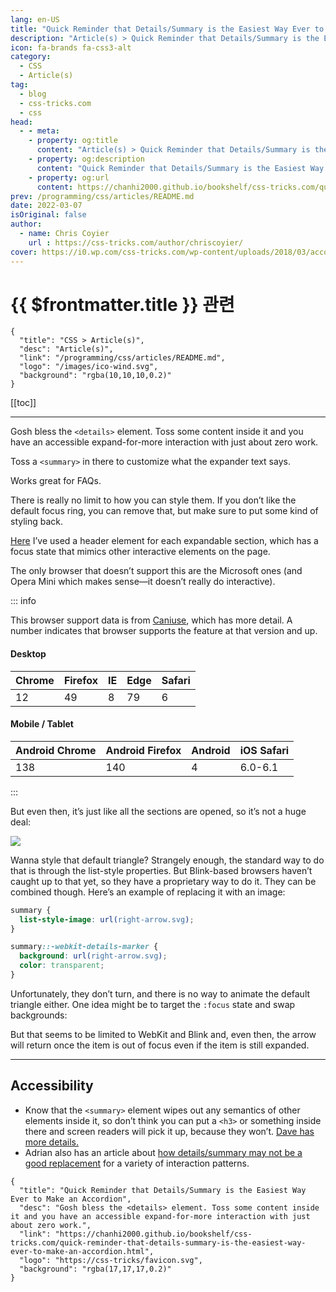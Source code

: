 ```yaml
---
lang: en-US
title: "Quick Reminder that Details/Summary is the Easiest Way Ever to Make an Accordion"
description: "Article(s) > Quick Reminder that Details/Summary is the Easiest Way Ever to Make an Accordion"
icon: fa-brands fa-css3-alt
category:
  - CSS
  - Article(s)
tag:
  - blog
  - css-tricks.com
  - css
head:
  - - meta:
    - property: og:title
      content: "Article(s) > Quick Reminder that Details/Summary is the Easiest Way Ever to Make an Accordion"
    - property: og:description
      content: "Quick Reminder that Details/Summary is the Easiest Way Ever to Make an Accordion"
    - property: og:url
      content: https://chanhi2000.github.io/bookshelf/css-tricks.com/quick-reminder-that-details-summary-is-the-easiest-way-ever-to-make-an-accordion.html
prev: /programming/css/articles/README.md
date: 2022-03-07
isOriginal: false
author:
  - name: Chris Coyier
    url : https://css-tricks.com/author/chriscoyier/
cover: https://i0.wp.com/css-tricks.com/wp-content/uploads/2018/03/accordion.jpg
---
```


# {{ $frontmatter.title }} 관련

```component VPCard
{
  "title": "CSS > Article(s)",
  "desc": "Article(s)",
  "link": "/programming/css/articles/README.md",
  "logo": "/images/ico-wind.svg",
  "background": "rgba(10,10,10,0.2)"
}
```

[[toc]]

---

<SiteInfo
  name="Quick Reminder that Details/Summary is the Easiest Way Ever to Make an Accordion"
  desc="Gosh bless the <details> element. Toss some content inside it and you have an accessible expand-for-more interaction with just about zero work."
  url="https://css-tricks.com/quick-reminder-that-details-summary-is-the-easiest-way-ever-to-make-an-accordion"
  logo="https://css-tricks/favicon.svg"
  preview="https://i0.wp.com/css-tricks.com/wp-content/uploads/2018/03/accordion.jpg"/>

Gosh bless the `<details>` element. Toss some content inside it and you have an accessible expand-for-more interaction with just about zero work.

<CodePen
  user="chriscoyier"
  slug-hash="jzmjPJ"
  title="Simple details."
  :default-tab="['css','result']"
  :theme="$isDarkmode ? 'dark': 'light'"/>

Toss a `<summary>` in there to customize what the expander text says.

<CodePen
  user="chriscoyier"
  slug-hash="LdyKjL"
  title="Multiple Details/Summary"
  :default-tab="['css','result']"
  :theme="$isDarkmode ? 'dark': 'light'"/>

Works great for FAQs.

There is really no limit to how you can style them. If you don’t like the default focus ring, you can remove that, but make sure to put some kind of styling back.

[<FontIcon icon="fa-brands fa-codepen"/>Here](https://codepen.io/challenges/2018/march/) I’ve used a header element for each expandable section, which has a focus state that mimics other interactive elements on the page.

The only browser that doesn’t support this are the Microsoft ones (and Opera Mini which makes sense—it doesn’t really do interactive).

::: info

This browser support data is from [<FontIcon icon="iconfont icon-caniuse"/>Caniuse](http://caniuse.com/#feat=details), which has more detail. A number indicates that browser supports the feature at that version and up.

#### Desktop

| Chrome | Firefox | IE | Edge | Safari |
| --- | --- | --- | --- | --- |
| 12 | 49 | 8 | 79 | 6 |

#### Mobile / Tablet

| Android Chrome | Android Firefox | Android | iOS Safari |
| --- | --- | --- | --- |
| 138 | 140 | 4 | 6.0-6.1 |

:::
<!-- TODO: CanIUse 모듈 -->

But even then, it’s just like all the sections are opened, so it’s not a huge deal:

![](https://i0.wp.com/css-tricks.com/wp-content/uploads/2018/03/open-sections.png?ssl=1)

Wanna style that default triangle? Strangely enough, the standard way to do that is through the list-style properties. But Blink-based browsers haven’t caught up to that yet, so they have a proprietary way to do it. They can be combined though. Here’s an example of replacing it with an image:

```css
summary {
  list-style-image: url(right-arrow.svg);
}

summary::-webkit-details-marker {
  background: url(right-arrow.svg);
  color: transparent;
}
```

<CodePen
  user="chriscoyier"
  slug-hash="OvmKPe"
  title="Custom Markers on Details/Summary"
  :default-tab="['css','result']"
  :theme="$isDarkmode ? 'dark': 'light'"/>

Unfortunately, they don’t turn, and there is no way to animate the default triangle either. One idea might be to target the `:focus` state and swap backgrounds:

<CodePen
  user="geoffgraham"
  slug-hash="KoqveW"
  title="Custom Markers on Details/Summary"
  :default-tab="['css','result']"
  :theme="$isDarkmode ? 'dark': 'light'"/>

But that seems to be limited to WebKit and Blink and, even then, the arrow will return once the item is out of focus even if the item is still expanded.

---

## Accessibility

- Know that the `<summary>` element wipes out any semantics of other elements inside it, so don’t think you can put a `<h3>` or something inside there and screen readers will pick it up, because they won’t. [<FontIcon icon="fas fa-globe"/>Dave has more details.](https://daverupert.com/2019/12/why-details-is-not-an-accordion/)
- Adrian also has an article about [<FontIcon icon="fas fa-globe"/>how details/summary may not be a good replacement](https://adrianroselli.com/2019/04/details-summary-are-not-insert-control-here.html) for a variety of interaction patterns.

<!-- TODO: add ARTICLE CARD -->
```component VPCard
{
  "title": "Quick Reminder that Details/Summary is the Easiest Way Ever to Make an Accordion",
  "desc": "Gosh bless the <details> element. Toss some content inside it and you have an accessible expand-for-more interaction with just about zero work.",
  "link": "https://chanhi2000.github.io/bookshelf/css-tricks.com/quick-reminder-that-details-summary-is-the-easiest-way-ever-to-make-an-accordion.html",
  "logo": "https://css-tricks/favicon.svg",
  "background": "rgba(17,17,17,0.2)"
}
```
